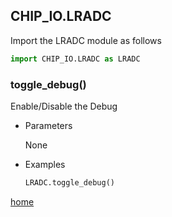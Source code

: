 ## CHIP_IO.LRADC
Import the LRADC module as follows

  ```python
  import CHIP_IO.LRADC as LRADC
  ```

### toggle_debug()
Enable/Disable the Debug

* Parameters
  
  None

* Examples

  ```python
  LRADC.toggle_debug()
  ```

[home](./index.md)

